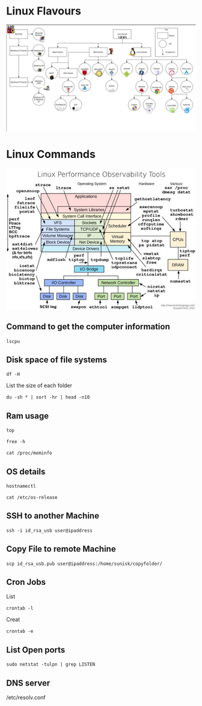 # Linux Flavours

![image](/images/Linux/linux-flavour.JPG)

# Linux Commands

![image](/images/Linux/linux-tools.JPG)
## Command to get the computer information

```
lscpu
```
## Disk space of file systems

```
df -H
```

List the size of each folder
 
 ```
du -sh * | sort -hr | head -n10
```

## Ram usage
```
top
```

```
free -h
```

```
cat /proc/meminfo
```

## OS details
```
hostnamectl
```
```
cat /etc/os-release
```

## SSH to another Machine

```
ssh -i id_rsa_usb user@ipaddress
```

## Copy File to remote Machine
```
scp id_rsa_usb.pub user@ipaddress:/home/sunisk/copyfolder/
```

## Cron Jobs

List
```
crontab -l
```
Creat
```
crontab -e
```

## List Open ports
```
sudo netstat -tulpn | grep LISTEN
```

## DNS server
 
/etc/resolv.conf







